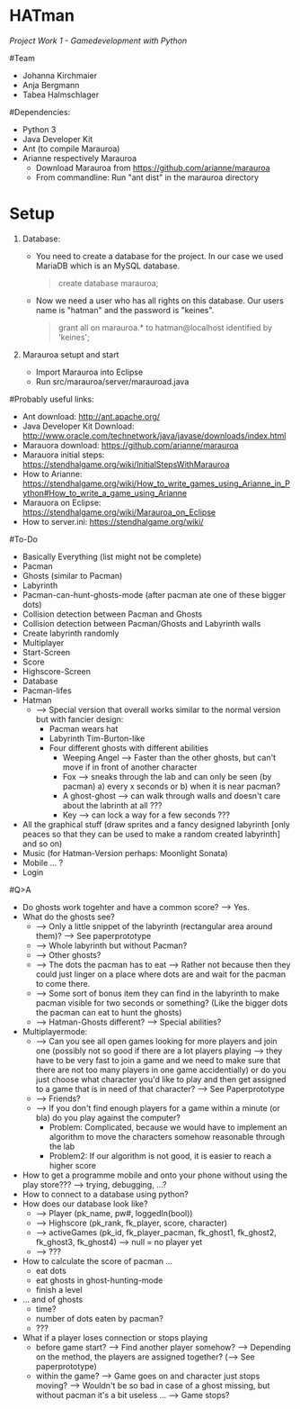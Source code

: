 # HATman
_Project Work 1 - Gamedevelopment with Python_


#Team
* Johanna Kirchmaier
* Anja Bergmann
* Tabea Halmschlager


#Dependencies: 
* Python 3
* Java Developer Kit
* Ant (to compile Marauroa)
* Arianne respectively Marauroa
	* Download Marauroa from https://github.com/arianne/marauroa
	* From commandline: Run "ant dist" in the marauroa directory


# Setup
1. Database:
	* You need to create a database for the project. In our case we used MariaDB which is an MySQL database. 
		> create database marauroa;
	* Now we need a user who has all rights on this database. Our users name is "hatman" and the password is "keines". 
		> grant all on marauroa.* to hatman@localhost identified by 'keines';
	
2. Marauroa setupt and start		
	* Import Marauroa into Eclipse
	* Run src/marauroa/server/marauroad.java



#Probably useful links:
* Ant download: http://ant.apache.org/
* Java Developer Kit Download: http://www.oracle.com/technetwork/java/javase/downloads/index.html
* Marauora download: https://github.com/arianne/marauroa
* Marauora initial steps: https://stendhalgame.org/wiki/InitialStepsWithMarauroa
* How to Arianne: https://stendhalgame.org/wiki/How_to_write_games_using_Arianne_in_Python#How_to_write_a_game_using_Arianne
* Marauora on Eclipse: https://stendhalgame.org/wiki/Marauroa_on_Eclipse
* How to server.ini: https://stendhalgame.org/wiki/



#To-Do
* Basically Everything (list might not be complete)
* Pacman
* Ghosts (similar to Pacman)
* Labyrinth
* Pacman-can-hunt-ghosts-mode (after pacman ate one of these bigger dots)
* Collision detection between Pacman and Ghosts
* Collision detection between Pacman/Ghosts and Labyrinth walls 
* Create labyrinth randomly
* Multiplayer
* Start-Screen
* Score
* Highscore-Screen
* Database
* Pacman-lifes
* Hatman
	* --> Special version that overall works similar to the normal version but with fancier design: 
		* Pacman wears hat
		* Labyrinth Tim-Burton-like
		* Four different ghosts with different abilities
			* Weeping Angel --> Faster than the other ghosts, but can't move if in front of another character
			* Fox --> sneaks through the lab and can only be seen (by pacman) a) every x seconds or b) when 
					it is near pacman?
			* A ghost-ghost --> can walk through walls and doesn't care about the labrinth at all ???
			* Key --> can lock a way for a few seconds ???
* All the graphical stuff (draw sprites and a fancy designed labyrinth [only peaces so that they can be used 
		to make a random created labyrinth] and so on)
* Music (for Hatman-Version perhaps: Moonlight Sonata)
* Mobile ... ?
* Login

#Q>A
* Do ghosts work togehter and have a common score? --> Yes.
* What do the ghosts see? 
	- --> Only a little snippet of the labyrinth (rectangular area around them)? --> See paperprototype
	- --> Whole labyrinth but without Pacman? 
	- --> Other ghosts? 
	- --> The dots the pacman has to eat --> Rather not because then they could just linger on a place where 
		dots are and wait for the pacman to come there. 
	- --> Some sort of bonus item they can find in the labyrinth to make pacman visible for two 
			seconds or something? (Like the bigger dots the pacman can eat to hunt the ghosts)
	- --> Hatman-Ghosts different? --> Special abilities? 
* Multiplayermode: 
	- --> Can you see all open games looking for more players and join one (possibly not so good if there are 
		a lot players playing --> they have to be very fast to join a game and we need to make sure that there 
		are not too many players in one game accidentially) or do you just choose what character you'd like to 
		play and then get assigned to a game that is in need of that character? --> See Paperprototype
	- --> Friends? 
	- --> If you don't find enough players for a game within a minute (or bla) do you play against the computer? 
		- Problem: Complicated, because we would have to implement an algorithm to move the characters 
			somehow reasonable through the lab
		- Problem2: If our algorithm is not good, it is easier to reach a higher score
* How to get a programme mobile and onto your phone without using the play store??? --> trying, debugging, ...? 
* How to connect to a database using python? 
* How does our database look like? 
	- --> Player (pk_name, pw#, loggedIn(bool))
	- --> Highscore (pk_rank, fk_player, score, character)
	- --> activeGames (pk_id, fk_player_pacman, fk_ghost1, fk_ghost2, fk_ghost3, fk_ghost4) --> null = no player yet
	- --> ??? 
* How to calculate the score of pacman ...
	- eat dots
	- eat ghosts in ghost-hunting-mode
	- finish a level
* ... and of ghosts
	- time? 
	- number of dots eaten by pacman? 
	- ???
* What if a player loses connection or stops playing
	- before game start?
		--> Find another player somehow? 
			--> Depending on the method, the players are assigned together? (--> See paperprototype)
	- within the game?
		--> Game goes on and character just stops moving? 
			--> Wouldn't be so bad in case of a ghost missing, but without pacman it's a bit useless ...
		--> Game stops? 